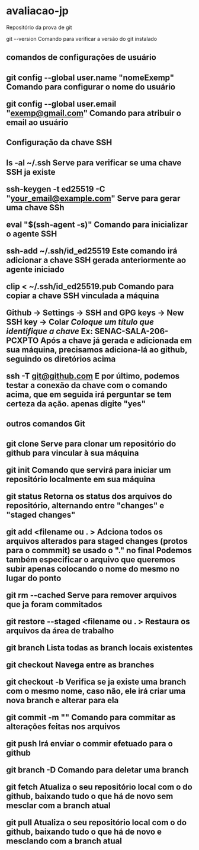 # avaliacao-jp
Repositório da prova de git


git --version
Comando para verificar a versão do git instalado

<h2>comandos de configurações de usuário<h2>
git config --global user.name "nomeExemp"
Comando para configurar o nome do usuário

git config --global user.email "exemp@gmail.com"
Comando para atribuir o email ao usuário

<h2>Configuração da chave SSH <h2>
ls -al ~/.ssh
Serve para verificar se uma chave SSH ja existe

ssh-keygen -t ed25519 -C "your_email@example.com"
Serve para gerar uma chave SSh

eval "$(ssh-agent -s)"
Comando para inicializar o agente SSH

ssh-add ~/.ssh/id_ed25519
Este comando irá adicionar a chave SSH gerada anteriormente ao agente iniciado

clip < ~/.ssh/id_ed25519.pub
Comando para copiar a chave SSH vinculada a máquina

Github -> Settings -> SSH and GPG keys -> New SSH key -> Colar
*Coloque um título que identifique a chave*
Ex: SENAC-SALA-206-PCXPTO
Após a chave já gerada e adicionada em sua máquina, precisamos adiciona-lá ao github, seguindo os diretórios acima

ssh -T git@github.com
E por último, podemos testar a conexão da chave com o comando acima, que em seguida irá perguntar se tem certeza da ação.
apenas digite "yes"

<h2> outros comandos Git <h2>
git clone
Serve para clonar um repositório do github para vincular à sua máquina

git init
Comando que servirá para iniciar um repositório localmente em sua máquina

git status
Retorna os status dos arquivos do repositório, alternando entre "changes" e "staged changes"

git add <filename ou . >
Adciona todos os arquivos alterados para staged changes (protos para o commmit) se usado o "." no final
Podemos também especificar o arquivo que queremos subir apenas colocando o nome do mesmo no lugar do ponto 

git rm --cached <file> 
Serve para remover arquivos que ja foram commitados

git restore --staged <filename ou . >
Restaura os arquivos da área de trabalho

git branch
Lista todas as branch locais existentes

git checkout <branchname>
Navega entre as branches

git checkout -b <branchname>
Verifica se ja existe uma branch com o mesmo nome, caso não, ele irá criar uma nova branch e alterar para ela

git commit -m "<description>"
Comando para commitar as alterações feitas nos arquivos

git push
Irá enviar o commir efetuado para o github

git branch -D <branchname>
Comando para deletar uma branch

git fetch
Atualiza o seu repositório local com o do github, baixando tudo o que há de novo sem mesclar com a branch atual

git pull
Atualiza o seu repositório local com o do github, baixando tudo o que há de novo e mesclando com a branch atual
